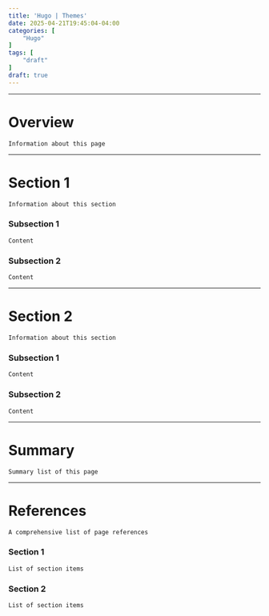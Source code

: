 ```yaml
---
title: 'Hugo | Themes'
date: 2025-04-21T19:45:04-04:00
categories: [
    "Hugo"
]
tags: [
    "draft"
]
draft: true
---
```


---

# Overview
`Information about this page`

---

# Section 1 
`Information about this section`

### Subsection 1
`Content`

### Subsection 2
`Content`

---

# Section 2
`Information about this section`

### Subsection 1
`Content`

### Subsection 2
`Content`

---

# Summary
`Summary list of this page`

---

# References
`A comprehensive list of page references`

### Section 1
`List of section items`

### Section 2
`List of section items`

